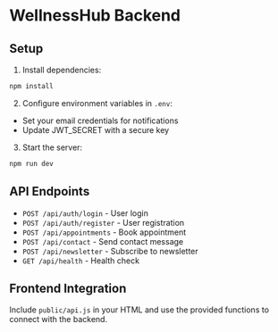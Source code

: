 # WellnessHub Backend

## Setup

1. Install dependencies:
```bash
npm install
```

2. Configure environment variables in `.env`:
- Set your email credentials for notifications
- Update JWT_SECRET with a secure key

3. Start the server:
```bash
npm run dev
```

## API Endpoints

- `POST /api/auth/login` - User login
- `POST /api/auth/register` - User registration
- `POST /api/appointments` - Book appointment
- `POST /api/contact` - Send contact message
- `POST /api/newsletter` - Subscribe to newsletter
- `GET /api/health` - Health check

## Frontend Integration

Include `public/api.js` in your HTML and use the provided functions to connect with the backend.